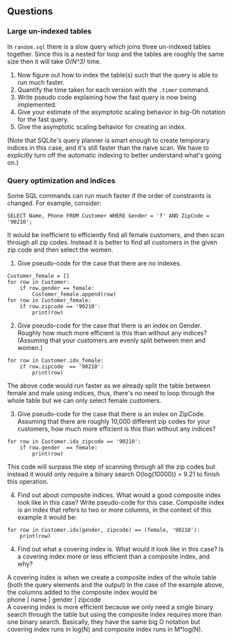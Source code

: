 ## Questions

### Large un-indexed tables
In `random.sql` there is a slow query which joins three un-indexed tables
together.  Since this is a nested for loop and the tables are roughly the
same size then it will take *O(N^3)* time.

1. Now figure out how to index the table(s) such that the query is able to run
much faster.  
2. Quantify the time taken for each version with the `.timer` command.
3. Write pseudo code explaining how the fast query is now being implemented.
4. Give your estimate of the asymptotic scaling behavior in big-Oh notation
for the fast query.
5. Give the asymptotic scaling behavior for creating an index.

(Note that SQLite's query planner is smart enough to create temporary indices
in this case, and it's still faster than the naive scan.  We have to
explicitly turn off the automatic indexing to better understand what's going
on.)

### Query optimization and indices

Some SQL commands can run much faster if the order of constraints is changed.
For example, consider:
```sqlite3
SELECT Name, Phone FROM Customer WHERE Gender = 'f' AND ZipCode = '90210';
```
It would be inefficient to efficiently find all female customers, and then
scan through all zip codes.  Instead it is better to find all customers in the
given zip code and then select the women.  

1. Give pseudo-code for the case that there are no indexes.
```python3
Customer_female = []
for row in Customer:
    if row.gender == female:
        Customer_female.append(row)
for row in Customer_female:
    if row.zipcode == '90210':
        print(row)
```
2. Give pseudo-code for the case that there is an index on Gender. Roughly how
much more efficient is this than without any indices? (Assuming that your
customers are evenly split between men and women.)
```python3
for row in Customer.idx_female:
    if row.zipcode  == '90210':
        print(row)
```
The above code would run faster as we already split the table between female and male 
using indices, thus, there's no need to loop through the whole table but we can only select female customers.

3. Give pseudo-code for the case that there is an index on ZipCode.  Assuming
that there are roughly 10,000 different zip codes for your customers, how
much more efficient is this than without any indices?

```python3
for row in Customer.idx_zipcode == '90210':
    if row.gender  == female:
        print(row)
```
This code will surpass the step of scanning through all the zip codes but instead
it would only require a binary search O(log(10000)) = 9.21 to finish this operation.

4. Find out about composite indices.  What would a good composite index look
like in this case?  Write pseudo-code for this case.
Composite index is an index that refers to two or more columns, in the context of this example it would be:

```python3
for row in Customer.idx(gender, zipcode) == (female, '90210'):
    print(row)
```

4. Find out what a covering index is.  What would it look like in this case?
Is a covering index more or less efficient than a composite index, and why?

A covering index is when we create a composite index of the whole table (both the query elements and the output)
In the case of the example above, the columns added to the composite index would be  
phone | name | gender | zipcode  
A covering index is more efficient because we only need a single binary search through the table 
but using the composite index requires more than one binary search. Basically, they have the same big O notation but 
covering index runs in log(N) and composite index runs in M*log(N).
